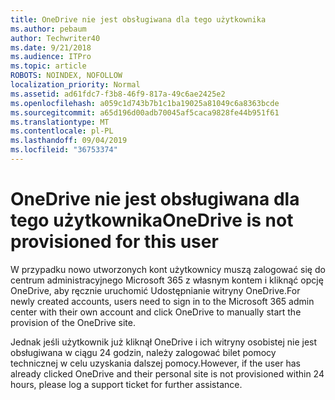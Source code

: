 ```yaml
---
title: OneDrive nie jest obsługiwana dla tego użytkownika
ms.author: pebaum
author: Techwriter40
ms.date: 9/21/2018
ms.audience: ITPro
ms.topic: article
ROBOTS: NOINDEX, NOFOLLOW
localization_priority: Normal
ms.assetid: ad61fdc7-f3b8-46f9-817a-49c6ae2425e2
ms.openlocfilehash: a059c1d743b7b1c1ba19025a81049c6a8363bcde
ms.sourcegitcommit: a65d196d00adb70045af5caca9828fe44b951f61
ms.translationtype: MT
ms.contentlocale: pl-PL
ms.lasthandoff: 09/04/2019
ms.locfileid: "36753374"
---
```

# <a name="onedrive-is-not-provisioned-for-this-user"></a><span data-ttu-id="8f54c-102">OneDrive nie jest obsługiwana dla tego użytkownika</span><span class="sxs-lookup"><span data-stu-id="8f54c-102">OneDrive is not provisioned for this user</span></span>

<span data-ttu-id="8f54c-103">W przypadku nowo utworzonych kont użytkownicy muszą zalogować się do centrum administracyjnego Microsoft 365 z własnym kontem i kliknąć opcję OneDrive, aby ręcznie uruchomić Udostępnianie witryny OneDrive.</span><span class="sxs-lookup"><span data-stu-id="8f54c-103">For newly created accounts, users need to sign in to the Microsoft 365 admin center with their own account and click OneDrive to manually start the provision of the OneDrive site.</span></span>
  
<span data-ttu-id="8f54c-104">Jednak jeśli użytkownik już kliknął OneDrive i ich witryny osobistej nie jest obsługiwana w ciągu 24 godzin, należy zalogować bilet pomocy technicznej w celu uzyskania dalszej pomocy.</span><span class="sxs-lookup"><span data-stu-id="8f54c-104">However, if the user has already clicked OneDrive and their personal site is not provisioned within 24 hours, please log a support ticket for further assistance.</span></span>
  

